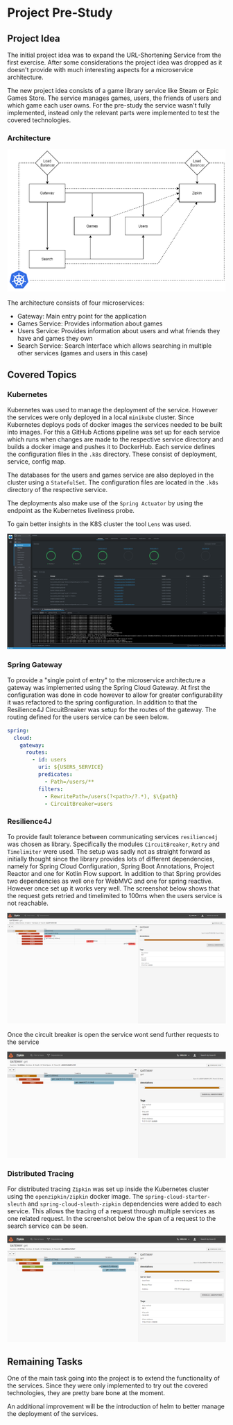 # Project Pre-Study

## Project Idea

The initial project idea was to expand the URL-Shortening Service from the first exercise.
After some considerations the project idea was dropped as it doesn't provide with much interesting aspects for a microservice architecture.

The new project idea consists of a game library service like Steam or Epic Games Store. The service manages games, users, the friends of users and which game each user owns.
For the pre-study the service wasn't fully implemented, instead only the relevant parts were implemented to test the covered technologies.

### Architecture

![architecture](doc/images/architecture.png)

The architecture consists of four microservices:

* Gateway: Main entry point for the application
* Games Service: Provides information about games
* Users Service: Provides information about users and what friends they have and games they own
* Search Service: Search Interface which allows searching in multiple other services (games and users in this case)

## Covered Topics

### Kubernetes

Kubernetes was used to manage the deployment of the service. However the services were only deployed in a local `minikube` cluster.
Since Kubernetes deploys pods of docker images the services needed to be built into images.
For this a GitHub Actions pipeline was set up for each service which runs when changes are made to the respective service directory and builds a docker image and pushes it to DockerHub.
Each service defines the configuration files in the `.k8s` directory. These consist of deployment, service, config map.

The databases for the users and games service are also deployed in the cluster using a `StatefulSet`. The configuration files are located in the `.k8s` directory of the respective service.

The deployments also make use of the `Spring Actuator` by using the endpoint as the Kubernetes liveliness probe.

To gain better insights in the K8S cluster the tool `Lens` was used.

![Lens](doc/images/lens.png)

### Spring Gateway

To provide a "single point of entry" to the microservice architecture a gateway was implemented using the Spring Cloud Gateway. At first the configuration was done in code however to allow for greater configurability it was refactored to the spring configuration. In addition to that the Resilience4J CircuitBreaker was setup for the routes of the gateway. The routing defined for the users service can be seen below.

```yml
spring:
  cloud:
    gateway:
      routes:
        - id: users
          uri: ${USERS_SERVICE}
          predicates:
            - Path=/users/**
          filters:
            - RewritePath=/users(?<path>/?.*), $\{path}
            - CircuitBreaker=users
```

### Resilience4J

To provide fault tolerance between communicating services `resilience4j` was chosen as library.
Specifically the modules `CircuitBreaker`, `Retry` and `Timelimiter` were used.
The setup was sadly not as straight forward as initially thought since the library provides lots of different dependencies, namely for Spring Cloud Configuration, Spring Boot Annotations, Project Reactor and one for Kotlin Flow support. In addition to that Spring provides two dependencies as well one for WebMVC and one for spring reactive. However once set up it works very well. The screenshot below shows that the request gets retried and timelimited to 100ms when the users service is not reachable.

![](doc/images/retries.png)

Once the circuit breaker is open the service wont send further requests to the service

![](doc/images/circuitbreaker.png)


### Distributed Tracing

For distributed tracing `Zipkin` was set up inside the Kubernetes cluster using the `openzipkin/zipkin` docker image. The `spring-cloud-starter-sleuth` and `spring-cloud-sleuth-zipkin` dependencies were added to each service.
This allows the tracing of a request through multiple services as one related request.
In the screenshot below the span of a request to the search service can be seen.

![zipkin](doc/images/zipkin.png)

## Remaining Tasks

One of the main task going into the project is to extend the functionality of the services. Since they were only implemented to try out the covered technologies, they are pretty bare bone at the moment.

An additional improvement will be the introduction of helm to better manage the deployment of the services.